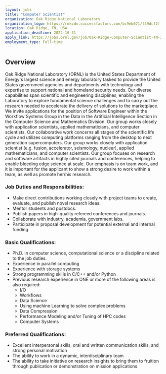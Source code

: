 ```yaml
---
layout: jobs
title: "Computer Scientist"
organization: Oak Ridge National Laboratory
organization_logo: https://rmkcdn.successfactors.com/bc9eb071/f39dcf2f-8a25-41be-9f40-6.png
location: Oak Ridge, TN, USA
application_deadline: 2022-10-31
apply_link: https://jobs.ornl.gov/job/Oak-Ridge-Computer-Scientist-TN-37830/883927400/
employment_type: Full-time
---
```


## Overview

Oak Ridge National Laboratory (ORNL) is the United States Department of
Energy's largest science and energy laboratory tasked to provide the United
States government agencies and departments with technology and expertise to
support national and homeland security needs. Our diverse capabilities span
scientific and engineering disciplines, enabling the Laboratory to explore
fundamental science challenges and to carry out the research needed to
accelerate the delivery of solutions to the marketplace. We invite applications
for the position of Software Engineer within the Workflow Systems Group in the
Data in the Artificial Intelligence Section in the Computer Science and
Mathematics Division. Our group works closely with application scientists,
applied mathematicians, and computer scientists.  Our collaborative work
concerns all stages of the scientific life cycle and utilizes computing
platforms ranging from the desktop to next generation supercomputers. Our group
works closely with application scientist (e.g. fusion, accelerator, seismology,
nuclear), applied mathematicians, and computer scientists. Our group focuses on
research and software artifacts in highly cited journals and conferences,
helping to enable bleeding edge science at scale. Our emphasis is on team work,
and it is important for the applicant to show a strong desire to work within a
team, as well as promote her/his research.


### Job Duties and Responsibilities: 

- Make direct contributions working closely with project teams to create, evaluate, and publish novel research ideas.
- Mentor students and postdocs.
- Publish papers in high-quality refereed conferences and journals.
- Collaborate with industry, academia, government labs.
- Participate in proposal development for potential external and internal funding.
  
### Basic Qualifications:

- Ph.D. in computer science, computational science or a discipline related to the job duties.
- Experience in parallel computing
- Experience with storage systems
- Strong programming skills in C/C++ and/or Python
- Previous research experience in ONE or more of the following areas is also required:
  - I/O
  - Workflows
  - Data Science
  - Using machine Learning to solve complex problems
  - Data Compression
  - Performance Modeling and/or Tuning of HPC codes
  - Computer Systems 

### Preferred Qualifications:

- Excellent interpersonal skills, oral and written communication skills, and strong personal motivation
- The ability to work in a dynamic, interdisciplinary team
- The ability to take initiative on research insights to bring them to fruition through publication or demonstration on mission applications
 